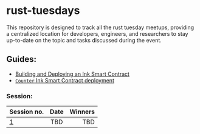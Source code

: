 # rust-tuesdays

This repository is designed to track all the rust tuesday meetups, providing a centralized location for developers, engineers, and researchers to stay up-to-date on the topic and tasks discussed during the event.

## Guides: 

 - [Building and Deploying an Ink Smart Contract](https://github.com/GlobalBoost/rust-tuesdays/blob/main/building_and_deploying.md)
 - [```Counter``` Ink Smart Contract deployment](https://github.com/GlobalBoost/rust-tuesdays/blob/main/creating_and_deploying_sample_smart_contract.md)

### Session: 
|                  Session no.                               |      Date      |  Winners |
|------------------------------------------------------------|:--------------:|---------:|
| [1](https://github.com/GlobalBoost/rust-tuesdays/issues/1) |  TBD           |   TBD    |
